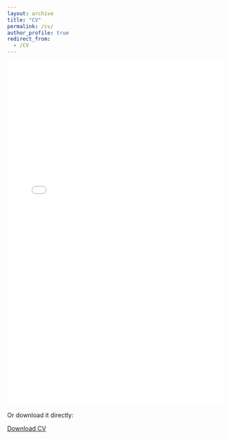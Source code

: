 ```yaml
---
layout: archive
title: "CV"
permalink: /cv/
author_profile: true
redirect_from:
  - /CV
---
```


<embed src="/Megumi_Kivuva_CV_9_20.pdf" type="application/pdf" width="100%" height="800px" />

Or download it directly:

[Download CV](/repo-name/Megumi_Kivuva_CV_9_20.pdf)
